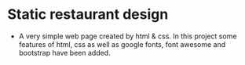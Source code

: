 
# Static restaurant design

* A very simple web page created by html & css. In this project some features of html, css as well as google fonts, font awesome and bootstrap have been added.
